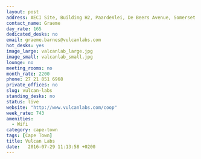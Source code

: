 ```yaml
---
layout: post
address: AECI Site, Building H2, PaardeVlei, De Beers Avenue, Somerset West
contact_name: Graeme
day_rate: 165
dedicated_desks: no
email: graeme.barnes@vulcanlabs.com
hot_desks: yes
image_large: valcanlab_large.jpg
image_small: valcanlab_small.jpg
lounge: no
meeting_rooms: no
month_rate: 2200
phone: 27 21 851 6968
private_offices: no
slug: vulcan-labs
standing_desks: no
status: live
website: "http://www.vulcanlabs.com/coop"
week_rate: 743
amenities:
  - Wifi
category: cape-town
tags: [Cape Town]
title: Vulcan Labs
date:   2016-07-29 11:13:58 +0200
---
```


